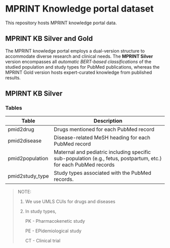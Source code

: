 # MPRINT Knowledge portal dataset

This repository hosts MPRINT knowledge portal data.

## MPRINT KB Silver and Gold

The MPRINT knowledge portal employs a dual-version structure to accommodate diverse research and clinical needs. The **MPRINT Silver** version encompasses all <i>automatic BERT-based classifications</i> of the studied population and study types for PubMed publications, whereas the MPRINT Gold version hosts expert-curated knowledge from published results.

## MPIRNT KB Silver

### Tables

| Table     | Description  |
| ------------------ | ----------|
| pmid2drug       | Drugs mentioned for each PubMed record   |
|pmid2disease | Disease-related MeSH heading for each PubMed record|
|pmid2population| Maternal and pediatric including specific sub-population (e.g., fetus, postpartum, etc.) for each PubMed records|
|pmid2study_type| Study types associated with the PubMed records.|

> NOTE:
> 1. We use UMLS CUIs for drugs and diseases
> 2. In study types,
>    
>    PK - Pharmacokenetic study
>    
>    PE - EPidemiological study
>    
>    CT - Clinical trial

